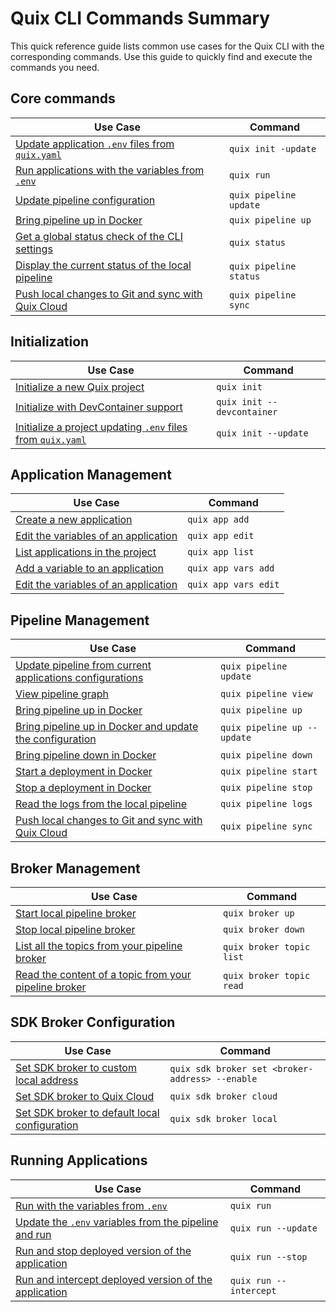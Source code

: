 # Quix CLI Commands Summary

This quick reference guide lists common use cases for the Quix CLI with the corresponding commands. Use this guide to quickly find and execute the commands you need.

## Core commands

| Use Case                                                                           | Command                |
| ---------------------------------------------------------------------------------- | ---------------------- |
| [Update application `.env` files from `quix.yaml`](./Reference/init.md)            | `quix init -update`    |
| [Run applications with the variables from `.env`](./Reference/run.md)              | `quix run`             |
| [Update pipeline configuration](./Reference/pipeline/update.md)                    | `quix pipeline update` |
| [Bring pipeline up in Docker](./Reference/pipeline/up.md)                          | `quix pipeline up`     |
| [Get a global status check of the CLI settings](./Reference/status.md)             | `quix status`          |
| [Display the current status of the local pipeline](./Reference/pipeline/status.md) | `quix pipeline status` |
| [Push local changes to Git and sync with Quix Cloud](./Reference/pipeline/sync.md) | `quix pipeline sync`   |

## Initialization

| Use Case                                                                                | Command                    |
| --------------------------------------------------------------------------------------- | -------------------------- |
| [Initialize a new Quix project](./Reference/init.md)                                    | `quix init`                |
| [Initialize with DevContainer support](./Reference/init.md)                             | `quix init --devcontainer` |
| [Initialize a project updating `.env` files from `quix.yaml`](./Reference/init.md)      | `quix init --update`       |

## Application Management

| Use Case                                                                           | Command              |
| ---------------------------------------------------------------------------------- | -------------------- |
| [Create a new application](./Reference/applications/create.md)                     | `quix app add`       |
| [Edit the variables of an application](./Reference/applications/edit.md)           | `quix app edit`      |
| [List applications in the project](./Reference/applications/list.md)               | `quix app list`      |
| [Add a variable to an application](./Reference/applications/variables/create.md)   | `quix app vars add`  |
| [Edit the variables of an application](./Reference/applications/variables/edit.md) | `quix app vars edit` |

## Pipeline Management

| Use Case                                                                                   | Command                     |
| ------------------------------------------------------------------------------------------ | --------------------------- |
| [Update pipeline from current applications configurations](./Reference/pipeline/update.md) | `quix pipeline update`      |
| [View pipeline graph](./Reference/pipeline/view.md)                                        | `quix pipeline view`        |
| [Bring pipeline up in Docker](./Reference/pipeline/up.md)                                  | `quix pipeline up`          |
| [Bring pipeline up in Docker and update the configuration](./Reference/pipeline/up.md)     | `quix pipeline up --update` |
| [Bring pipeline down in Docker](./Reference/pipeline/down.md)                              | `quix pipeline down`        |
| [Start a deployment in Docker](./Reference/pipeline/start.md)                              | `quix pipeline start`       |
| [Stop a deployment in Docker](./Reference/pipeline/stop.md)                                | `quix pipeline stop`        |
| [Read the logs from the local pipeline](./Reference/pipeline/logs.md)                      | `quix pipeline logs`        |
| [Push local changes to Git and sync with Quix Cloud](./Reference/pipeline/sync.md)         | `quix pipeline sync`        |

## Broker Management

| Use Case                                                                       | Command                  |
| ------------------------------------------------------------------------------ | ------------------------ |
| [Start local pipeline broker](./Reference/sdk/broker/up.md)                    | `quix broker up`         |
| [Stop local pipeline broker](./Reference/sdk/broker/down.md)                   | `quix broker down`       |
| [List all the topics from your pipeline broker](./Reference/broker.md)         | `quix broker topic list` |
| [Read the content of a topic from your pipeline broker](./Reference/broker.md) | `quix broker topic read` |

## SDK Broker Configuration

| Use Case                                                                         | Command                                         |
| -------------------------------------------------------------------------------- | ----------------------------------------------- |
| [Set SDK broker to custom local address](./Reference/sdk/broker/set.md)          | `quix sdk broker set <broker-address> --enable` |
| [Set SDK broker to Quix Cloud](./Reference/sdk/broker/cloud.md)                  | `quix sdk broker cloud`                         |
| [Set SDK broker to default local configuration](./Reference/sdk/broker/local.md) | `quix sdk broker local`                         |

## Running Applications

| Use Case                                                                     | Command                |
| ---------------------------------------------------------------------------- | ---------------------- |
| [Run with the variables from `.env`](./Reference/run.md)                     | `quix run`             |
| [Update the `.env` variables from the pipeline and run](./Reference/run.md)  | `quix run --update`    |
| [Run and stop deployed version of the application](./Reference/run.md)       | `quix run --stop`      |
| [Run and intercept deployed version of the application](./Reference/run.md)  | `quix run --intercept` |